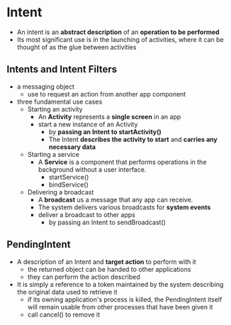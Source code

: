 # Intent

* An intent is an **abstract description** of an **operation to be performed**
* Its most significant use is in the launching of activities, where it can be thought of as the glue between activities

## Intents and Intent Filters

* a messaging object
  * use to request an action from another app component
* three fundamental use cases
  * Starting an activity
    * An **Activity** represents a **single screen** in an app
    * start a new instance of an Activity
      * by **passing an Intent to startActivity()**
      * The Intent **describes the activity to start** and **carries any necessary data**
  * Starting a service
    * A **Service** is a component that performs operations in the background without a user interface.
      * startService()
      * bindService()
  * Delivering a broadcast
    * A **broadcast** us a message that any app can receive.
    * The system delivers various broadcasts for **system events**
    * deliver a broadcast to other apps
      * by passing an Intent to sendBroadcast()

## PendingIntent

* A description of an Intent and **target action** to perform with it
  * the returned object can be handed to other applications
  * they can perform the action described
* It is simply a reference to a token maintained by the system describing the original data used to retrieve it
  * if its owning application's process is killed, the PendingIntent itself will remain usable from other processes that have been given it
  * call cancel() to remove it
